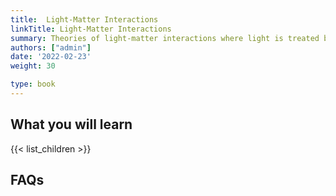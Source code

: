 ```yaml
---
title:  Light-Matter Interactions
linkTitle: Light-Matter Interactions
summary: Theories of light-matter interactions where light is treated both classically and quantumly.
authors: ["admin"]
date: '2022-02-23'
weight: 30

type: book
---
```


## What you will learn

{{< list_children >}}

## FAQs
